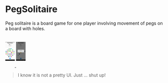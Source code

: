 # PegSolitaire

Peg solitaire is a board game for one player involving movement of pegs on a board with holes.


<a href="https://github.com/LuPoYi/PegSolitaire/blob/master/screenshot/start_0_1.png">
  <img alt="" vspace="20"
       src="https://github.com/LuPoYi/PegSolitaire/blob/master/screenshot/start_0_1.png" height="60" />
</a>
<a href="https://github.com/LuPoYi/PegSolitaire/blob/master/screenshot/finish_0_1.png">
  <img alt="" vspace="20"
       src="https://github.com/LuPoYi/PegSolitaire/blob/master/screenshot/finish_0_1.png" height="60" />
</a>

> I know it is not a pretty UI. Just ... shut up!